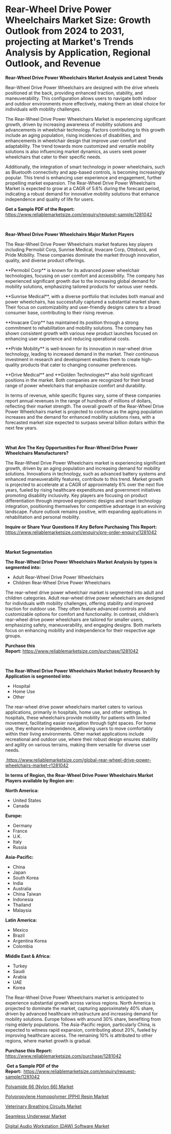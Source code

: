 <p><h1>Rear-Wheel Drive Power Wheelchairs Market Size: Growth Outlook from 2024 to 2031, projecting at Market's Trends Analysis by Application, Regional Outlook, and Revenue</h1></p><p><strong>Rear-Wheel Drive Power Wheelchairs Market Analysis and Latest Trends</strong></p>
<p><p>Rear-Wheel Drive Power Wheelchairs are designed with the drive wheels positioned at the back, providing enhanced traction, stability, and maneuverability. This configuration allows users to navigate both indoor and outdoor environments more effectively, making them an ideal choice for individuals with mobility challenges.</p><p>The Rear-Wheel Drive Power Wheelchairs Market is experiencing significant growth, driven by increasing awareness of mobility solutions and advancements in wheelchair technology. Factors contributing to this growth include an aging population, rising incidences of disabilities, and enhancements in wheelchair design that improve user comfort and adaptability. The trend towards more customized and versatile mobility solutions is also influencing market dynamics, as users seek power wheelchairs that cater to their specific needs.</p><p>Additionally, the integration of smart technology in power wheelchairs, such as Bluetooth connectivity and app-based controls, is becoming increasingly popular. This trend is enhancing user experience and engagement, further propelling market expansion. The Rear-Wheel Drive Power Wheelchairs Market is expected to grow at a CAGR of 5.6% during the forecast period, indicating a robust demand for innovative mobility solutions that enhance independence and quality of life for users.</p></p>
<p><strong>Get a Sample PDF of the Report:&nbsp;</strong> <a href="https://www.reliablemarketsize.com/enquiry/request-sample/1281042?utm_campaign=1404&utm_medium=2&utm_source=Github&utm_content=ia&utm_term=30092024&utm_id=rear-wheel-drive-power-wheelchairs">https://www.reliablemarketsize.com/enquiry/request-sample/1281042</a></p>
<p>&nbsp;</p>
<p><strong>Rear-Wheel Drive Power Wheelchairs Major Market Players</strong></p>
<p><p>The Rear-Wheel Drive Power Wheelchairs market features key players including Permobil Corp, Sunrise Medical, Invacare Corp, Ottobock, and Pride Mobility. These companies dominate the market through innovation, quality, and diverse product offerings.</p><p>**Permobil Corp** is known for its advanced power wheelchair technologies, focusing on user comfort and accessibility. The company has experienced significant growth due to the increasing global demand for mobility solutions, emphasizing tailored products for various user needs.</p><p>**Sunrise Medical**, with a diverse portfolio that includes both manual and power wheelchairs, has successfully captured a substantial market share. Their focus on customizability and user-friendly designs caters to a broad consumer base, contributing to their rising revenue.</p><p>**Invacare Corp** has maintained its position through a strong commitment to rehabilitation and mobility solutions. The company has shown consistent growth with various new product launches focused on enhancing user experience and reducing operational costs. </p><p>**Pride Mobility** is well-known for its innovation in rear-wheel drive technology, leading to increased demand in the market. Their continuous investment in research and development enables them to create high-quality products that cater to changing consumer preferences.</p><p>**Drive Medical** and **Golden Technologies** also hold significant positions in the market. Both companies are recognized for their broad range of power wheelchairs that emphasize comfort and durability. </p><p>In terms of revenue, while specific figures vary, some of these companies report annual revenues in the range of hundreds of millions of dollars, reflecting their market strength. The overall growth of the Rear-Wheel Drive Power Wheelchairs market is projected to continue as the aging population increases and the demand for enhanced mobility solutions rises, with a forecasted market size expected to surpass several billion dollars within the next few years.</p></p>
<p>&nbsp;</p>
<p><strong>What Are The Key Opportunities For Rear-Wheel Drive Power Wheelchairs Manufacturers?</strong></p>
<p><p>The Rear-Wheel Drive Power Wheelchairs market is experiencing significant growth, driven by an aging population and increasing demand for mobility solutions. Innovations in technology, such as advanced battery systems and enhanced maneuverability features, contribute to this trend. Market growth is projected to accelerate at a CAGR of approximately 6% over the next five years, fueled by rising healthcare expenditures and government initiatives promoting disability inclusivity. Key players are focusing on product differentiation through improved ergonomic designs and smart technology integration, positioning themselves for competitive advantage in an evolving landscape. Future outlook remains positive, with expanding applications in rehabilitation and personal mobility.</p></p>
<p><strong>Inquire or Share Your Questions If Any Before Purchasing This Report:</strong> <a href="https://www.reliablemarketsize.com/enquiry/pre-order-enquiry/1281042?utm_campaign=1404&utm_medium=2&utm_source=Github&utm_content=ia&utm_term=30092024&utm_id=rear-wheel-drive-power-wheelchairs">https://www.reliablemarketsize.com/enquiry/pre-order-enquiry/1281042</a></p>
<p>&nbsp;</p>
<p><strong>Market Segmentation</strong></p>
<p><strong>The Rear-Wheel Drive Power Wheelchairs Market Analysis by types is segmented into:</strong></p>
<p><ul><li>Adult Rear-Wheel Drive Power Wheelchairs</li><li>Children Rear-Wheel Drive Power Wheelchairs</li></ul></p>
<p><p>The rear-wheel drive power wheelchair market is segmented into adult and children categories. Adult rear-wheel drive power wheelchairs are designed for individuals with mobility challenges, offering stability and improved traction for outdoor use. They often feature advanced controls and customizable options for comfort and functionality. In contrast, children’s rear-wheel drive power wheelchairs are tailored for smaller users, emphasizing safety, maneuverability, and engaging designs. Both markets focus on enhancing mobility and independence for their respective age groups.</p></p>
<p><strong>Purchase this Report:&nbsp;</strong><a href="https://www.reliablemarketsize.com/purchase/1281042?utm_campaign=1404&utm_medium=2&utm_source=Github&utm_content=ia&utm_term=30092024&utm_id=rear-wheel-drive-power-wheelchairs">https://www.reliablemarketsize.com/purchase/1281042</a></p>
<p>&nbsp;</p>
<p><strong>The Rear-Wheel Drive Power Wheelchairs Market Industry Research by Application is segmented into:</strong></p>
<p><ul><li>Hospital</li><li>Home Use</li><li>Other</li></ul></p>
<p><p>The rear-wheel drive power wheelchairs market caters to various applications, primarily in hospitals, home use, and other settings. In hospitals, these wheelchairs provide mobility for patients with limited movement, facilitating easier navigation through tight spaces. For home use, they enhance independence, allowing users to move comfortably within their living environments. Other market applications include recreational and outdoor use, where their robust design ensures stability and agility on various terrains, making them versatile for diverse user needs.</p></p>
<p><a href="https://www.reliablemarketsize.com/global-rear-wheel-drive-power-wheelchairs-market-r1281042?utm_campaign=1404&utm_medium=2&utm_source=Github&utm_content=ia&utm_term=30092024&utm_id=rear-wheel-drive-power-wheelchairs">&nbsp;https://www.reliablemarketsize.com/global-rear-wheel-drive-power-wheelchairs-market-r1281042</a></p>
<p><strong>In terms of Region, the Rear-Wheel Drive Power Wheelchairs Market Players available by Region are:</strong></p>
<p>
    <p> <strong> North America: </strong>
        <ul>
            <li>United States</li>
            <li>Canada</li>
        </ul>
        </p> 
    <p> <strong> Europe: </strong>
        <ul>
            <li>Germany</li>
            <li>France</li>
            <li>U.K.</li>
            <li>Italy</li>
            <li>Russia</li>
        </ul>
        </p> 
    <p> <strong> Asia-Pacific: </strong>
        <ul>
            <li>China</li>
            <li>Japan</li>
            <li>South Korea</li>
            <li>India</li>
            <li>Australia</li>
            <li>China Taiwan</li>
            <li>Indonesia</li>
            <li>Thailand</li>
            <li>Malaysia</li>
        </ul>
        </p> 
    <p> <strong> Latin America: </strong>
        <ul>
            <li>Mexico</li>
            <li>Brazil</li>
            <li>Argentina Korea</li>
            <li>Colombia</li>
        </ul>
        </p> 
    <p> <strong> Middle East & Africa: </strong>
        <ul>
            <li>Turkey</li>
            <li>Saudi</li>
            <li>Arabia</li>
            <li>UAE</li>
            <li>Korea</li>
        </ul>
    </p>
    </p>
<p><p>The Rear-Wheel Drive Power Wheelchairs market is anticipated to experience substantial growth across various regions. North America is projected to dominate the market, capturing approximately 40% share, driven by advanced healthcare infrastructure and increasing demand for mobility solutions. Europe follows with around 30% share, benefiting from rising elderly populations. The Asia-Pacific region, particularly China, is expected to witness rapid expansion, contributing about 20%, fueled by improving healthcare access. The remaining 10% is attributed to other regions, where market growth is gradual.</p></p>
<p><strong>Purchase this Report: </strong><a href="https://www.reliablemarketsize.com/purchase/1281042?utm_campaign=1404&utm_medium=2&utm_source=Github&utm_content=ia&utm_term=30092024&utm_id=rear-wheel-drive-power-wheelchairs">https://www.reliablemarketsize.com/purchase/1281042</a></p>
<p>&nbsp;<strong>Get a Sample PDF of the Report:&nbsp;&nbsp;</strong><a href="https://www.reliablemarketsize.com/enquiry/request-sample/1281042?utm_campaign=1404&utm_medium=2&utm_source=Github&utm_content=ia&utm_term=30092024&utm_id=rear-wheel-drive-power-wheelchairs">https://www.reliablemarketsize.com/enquiry/request-sample/1281042</a></p>
<p><strong></strong></p>
<p><p><a href="https://issuu.com/reportprime-2/docs/polyamide-66-nylon-66-market-size-2_00db72d83f5f95?utm_campaign=1404&utm_medium=2&utm_source=Github&utm_content=ia&utm_term=30092024&utm_id=rear-wheel-drive-power-wheelchairs">Polyamide 66 (Nylon 66) Market</a></p><p><a href="https://issuu.com/reportprime-2/docs/polypropylene-homopolymer-pph-resin_628f064fe49d5c?utm_campaign=1404&utm_medium=2&utm_source=Github&utm_content=ia&utm_term=30092024&utm_id=rear-wheel-drive-power-wheelchairs">Polypropylene Homopolymer (PPH) Resin Market</a></p><p><a href="https://www.linkedin.com/pulse/veterinary-breathing-circuits-market-size-segmentation-trends-hozpe?utm_campaign=1404&utm_medium=2&utm_source=Github&utm_content=ia&utm_term=30092024&utm_id=rear-wheel-drive-power-wheelchairs">Veterinary Breathing Circuits Market</a></p><p><a href="https://www.linkedin.com/pulse/seamless-underwear-market-outlook-forecast-from-2024-2031-kyclc?utm_campaign=1404&utm_medium=2&utm_source=Github&utm_content=ia&utm_term=30092024&utm_id=rear-wheel-drive-power-wheelchairs">Seamless Underwear Market</a></p><p><a href="https://github.com/NarcisoFerry/Market-Research-Report-List-1/blob/main/digital-audio-workstation-daw-software-market.md?utm_campaign=1404&utm_medium=2&utm_source=Github&utm_content=ia&utm_term=30092024&utm_id=rear-wheel-drive-power-wheelchairs">Digital Audio Workstation (DAW) Software Market</a></p></p>